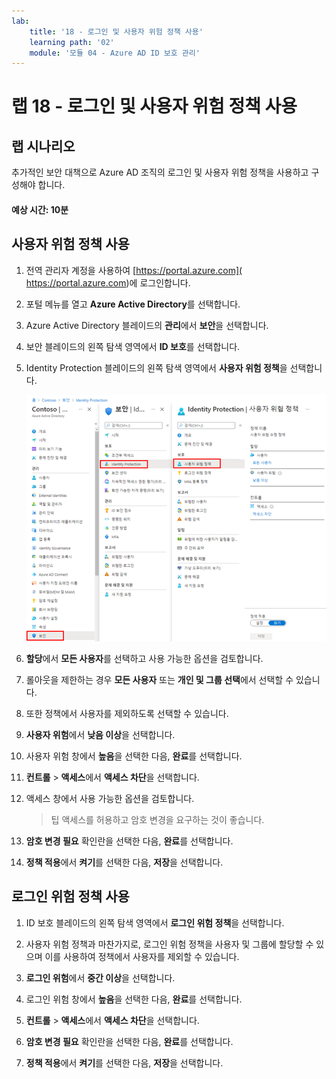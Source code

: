 ```yaml
---
lab:
    title: '18 - 로그인 및 사용자 위험 정책 사용'
    learning path: '02'
    module: '모듈 04 - Azure AD ID 보호 관리'
---
```


# 랩 18 - 로그인 및 사용자 위험 정책 사용

## 랩 시나리오

추가적인 보안 대책으로 Azure AD 조직의 로그인 및 사용자 위험 정책을 사용하고 구성해야 합니다.

#### 예상 시간: 10분

## 사용자 위험 정책 사용

1. 전역 관리자 계정을 사용하여 [https://portal.azure.com]( https://portal.azure.com)에 로그인합니다.

1. 포털 메뉴를 열고 **Azure Active Directory**를 선택합니다.

1. Azure Active Directory 블레이드의 **관리**에서 **보안**을 선택합니다.

1. 보안 블레이드의 왼쪽 탐색 영역에서 **ID 보호**를 선택합니다.

1. Identity Protection 블레이드의 왼쪽 탐색 영역에서 **사용자 위험 정책**을 선택합니다.

    ![사용자 위험 정책 페이지 및 강조 표시된 검색 경로를 표시하는 화면 이미지](./media/lp2-mod4-browse-to-identity-protection.png)

1. **할당**에서 **모든 사용자**를 선택하고 사용 가능한 옵션을 검토합니다.

1. 롤아웃을 제한하는 경우 **모든 사용자** 또는 **개인 및 그룹 선택**에서 선택할 수 있습니다.

1. 또한 정책에서 사용자를 제외하도록 선택할 수 있습니다.

1. **사용자 위험**에서 **낮음 이상**을 선택합니다.

1. 사용자 위험 창에서 **높음**을 선택한 다음, **완료**를 선택합니다.

1. **컨트롤** > **액세스**에서 **액세스 차단**을 선택합니다.

1. 액세스 창에서 사용 가능한 옵션을 검토합니다.

    >팁
    >액세스를 허용하고 암호 변경을 요구하는 것이 좋습니다.

1. **암호 변경 필요** 확인란을 선택한 다음, **완료**를 선택합니다.

1. **정책 적용**에서 **켜기**를 선택한 다음, **저장**을 선택합니다.

## 로그인 위험 정책 사용

1. ID 보호 블레이드의 왼쪽 탐색 영역에서 **로그인 위험 정책**을 선택합니다.

1. 사용자 위험 정책과 마찬가지로, 로그인 위험 정책을 사용자 및 그룹에 할당할 수 있으며 이를 사용하여 정책에서 사용자를 제외할 수 있습니다.

1. **로그인 위험**에서 **중간 이상**을 선택합니다.

1. 로그인 위험 창에서 **높음**을 선택한 다음, **완료**를 선택합니다.

1. **컨트롤** > **액세스**에서 **액세스 차단**을 선택합니다.

1. **암호 변경 필요** 확인란을 선택한 다음, **완료**를 선택합니다.

1. **정책 적용**에서 **켜기**를 선택한 다음, **저장**을 선택합니다.
